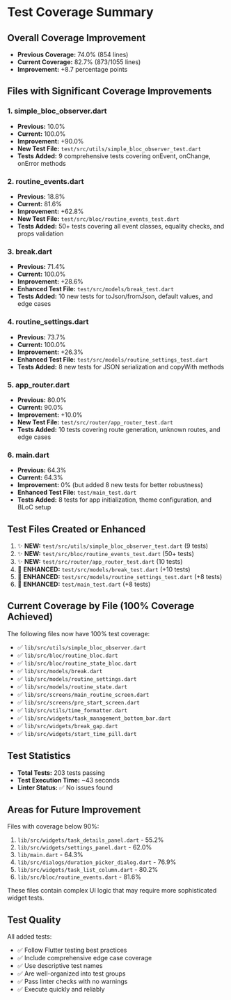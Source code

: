 # Test Coverage Summary

## Overall Coverage Improvement

- **Previous Coverage:** 74.0% (854 lines)
- **Current Coverage:** 82.7% (873/1055 lines)
- **Improvement:** +8.7 percentage points

## Files with Significant Coverage Improvements

### 1. simple_bloc_observer.dart
- **Previous:** 10.0%
- **Current:** 100.0%
- **Improvement:** +90.0%
- **New Test File:** `test/src/utils/simple_bloc_observer_test.dart`
- **Tests Added:** 9 comprehensive tests covering onEvent, onChange, onError methods

### 2. routine_events.dart
- **Previous:** 18.8%
- **Current:** 81.6%
- **Improvement:** +62.8%
- **New Test File:** `test/src/bloc/routine_events_test.dart`
- **Tests Added:** 50+ tests covering all event classes, equality checks, and props validation

### 3. break.dart
- **Previous:** 71.4%
- **Current:** 100.0%
- **Improvement:** +28.6%
- **Enhanced Test File:** `test/src/models/break_test.dart`
- **Tests Added:** 10 new tests for toJson/fromJson, default values, and edge cases

### 4. routine_settings.dart
- **Previous:** 73.7%
- **Current:** 100.0%
- **Improvement:** +26.3%
- **Enhanced Test File:** `test/src/models/routine_settings_test.dart`
- **Tests Added:** 8 new tests for JSON serialization and copyWith methods

### 5. app_router.dart
- **Previous:** 80.0%
- **Current:** 90.0%
- **Improvement:** +10.0%
- **New Test File:** `test/src/router/app_router_test.dart`
- **Tests Added:** 10 tests covering route generation, unknown routes, and edge cases

### 6. main.dart
- **Previous:** 64.3%
- **Current:** 64.3%
- **Improvement:** 0% (but added 8 new tests for better robustness)
- **Enhanced Test File:** `test/main_test.dart`
- **Tests Added:** 8 tests for app initialization, theme configuration, and BLoC setup

## Test Files Created or Enhanced

1. ✨ **NEW:** `test/src/utils/simple_bloc_observer_test.dart` (9 tests)
2. ✨ **NEW:** `test/src/bloc/routine_events_test.dart` (50+ tests)
3. ✨ **NEW:** `test/src/router/app_router_test.dart` (10 tests)
4. 📝 **ENHANCED:** `test/src/models/break_test.dart` (+10 tests)
5. 📝 **ENHANCED:** `test/src/models/routine_settings_test.dart` (+8 tests)
6. 📝 **ENHANCED:** `test/main_test.dart` (+8 tests)

## Current Coverage by File (100% Coverage Achieved)

The following files now have 100% test coverage:
- ✅ `lib/src/utils/simple_bloc_observer.dart`
- ✅ `lib/src/bloc/routine_bloc.dart`
- ✅ `lib/src/bloc/routine_state_bloc.dart`
- ✅ `lib/src/models/break.dart`
- ✅ `lib/src/models/routine_settings.dart`
- ✅ `lib/src/models/routine_state.dart`
- ✅ `lib/src/screens/main_routine_screen.dart`
- ✅ `lib/src/screens/pre_start_screen.dart`
- ✅ `lib/src/utils/time_formatter.dart`
- ✅ `lib/src/widgets/task_management_bottom_bar.dart`
- ✅ `lib/src/widgets/break_gap.dart`
- ✅ `lib/src/widgets/start_time_pill.dart`

## Test Statistics

- **Total Tests:** 203 tests passing
- **Test Execution Time:** ~43 seconds
- **Linter Status:** ✅ No issues found

## Areas for Future Improvement

Files with coverage below 90%:
1. `lib/src/widgets/task_details_panel.dart` - 55.2%
2. `lib/src/widgets/settings_panel.dart` - 62.0%
3. `lib/main.dart` - 64.3%
4. `lib/src/dialogs/duration_picker_dialog.dart` - 76.9%
5. `lib/src/widgets/task_list_column.dart` - 80.2%
6. `lib/src/bloc/routine_events.dart` - 81.6%

These files contain complex UI logic that may require more sophisticated widget tests.

## Test Quality

All added tests:
- ✅ Follow Flutter testing best practices
- ✅ Include comprehensive edge case coverage
- ✅ Use descriptive test names
- ✅ Are well-organized into test groups
- ✅ Pass linter checks with no warnings
- ✅ Execute quickly and reliably
